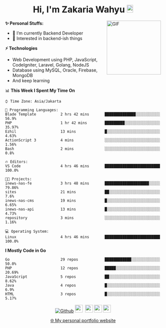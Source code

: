 <h1 align="center">Hi, I'm Zakaria Wahyu <img src="https://github.com/TheDudeThatCode/TheDudeThatCode/blob/master/Assets/Hi.gif" width="20px" height="25px"></h1>

<img align="right" alt="GIF" height="175px" src="https://www.nayakapratama.co.id/wp-content/uploads/2019/07/Website-Maintenance.gif" />

**✨ Personal Stuffs:**
- 🔭 I’m currently Backend Developer
- 🌱 Interested in backend-ish things

**⚡ Technologies**
- Web Development using PHP, JavaScript, CodeIgniter, Laravel, Golang, NodeJS
- Database using MySQL, Oracle, Firebase, MongoDB
- And keep learning

<!--START_SECTION:waka-->
📊 **This Week I Spent My Time On** 

```text
⌚︎ Time Zone: Asia/Jakarta

💬 Programming Languages: 
Blade Template           2 hrs 42 mins       ██████████████░░░░░░░░░░░   56.9% 
PHP                      1 hr 42 mins        █████████░░░░░░░░░░░░░░░░   35.97% 
Ezhil                    13 mins             █░░░░░░░░░░░░░░░░░░░░░░░░   4.63% 
ActionScript 3           4 mins              ░░░░░░░░░░░░░░░░░░░░░░░░░   1.56% 
Bash                     2 mins              ░░░░░░░░░░░░░░░░░░░░░░░░░   0.8%

🔥 Editors: 
VS Code                  4 hrs 46 mins       █████████████████████████   100.0%

🐱‍💻 Projects: 
inews-nas-fe             3 hrs 48 mins       ████████████████████░░░░░   79.86% 
sites                    21 mins             ██░░░░░░░░░░░░░░░░░░░░░░░   7.6% 
inews-nas-cms            19 mins             █░░░░░░░░░░░░░░░░░░░░░░░░   6.65% 
inews-nas-api            13 mins             █░░░░░░░░░░░░░░░░░░░░░░░░   4.73% 
repository               3 mins              ░░░░░░░░░░░░░░░░░░░░░░░░░   1.16%

💻 Operating System: 
Linux                    4 hrs 46 mins       █████████████████████████   100.0%

```

**I Mostly Code in Go** 

```text
Go                       29 repos            ████████████░░░░░░░░░░░░░   50.0% 
PHP                      12 repos            █████░░░░░░░░░░░░░░░░░░░░   20.69% 
JavaScript               5 repos             ██░░░░░░░░░░░░░░░░░░░░░░░   8.62% 
Java                     4 repos             █░░░░░░░░░░░░░░░░░░░░░░░░   6.9% 
HTML                     3 repos             █░░░░░░░░░░░░░░░░░░░░░░░░   5.17%

```



<!--END_SECTION:waka-->

<p align="center">
<a href="https://github.com/zakariawahyu" target="_blank"><img alt="Github" src="https://img.shields.io/badge/GitHub-%2312100E.svg?&style=for-the-badge&logo=Github&logoColor=white" /></a>
<a href="https://www.twitter.com/_zakariawahyu"><img src="https://img.shields.io/badge/twitter-%231DA1F2.svg?&style=for-the-badge&logo=twitter&logoColor=white" height=25></a> 
<a href="https://www.linkedin.com/in/zakariawahyu"><img src="https://img.shields.io/badge/linkedin-%230077B5.svg?&style=for-the-badge&logo=linkedin&logoColor=white" height=25></a> 
<a href="https://www.instagram.com/_zakariawahyu"><img src="https://img.shields.io/badge/instagram-%23E4405F.svg?&style=for-the-badge&logo=instagram&logoColor=white" height=25></a>
<a href="https://medium.com/@zakariawahyu"><img src="https://img.shields.io/badge/Medium-12100E?style=for-the-badge&logo=medium&logoColor=white" height=25></a>
</p>
<p align="center"><a href="https://www.zakariawahyu.com" target="_blank">🌐 My personal portfolio website</a></p>
